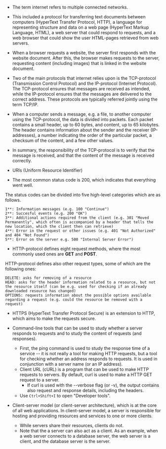 * The term internet refers to multiple connected networks.

* This included a protocol for transferring text documents between computers (HyperText Transfer Protocol, HTTP), a language for representing structure and data on a web page (HyperText Markup Language, HTML), a web server that could respond to requests, and a web browser that could show the user HTML-pages retrieved from web servers.

* When a browser requests a website, the server first responds with the website document. After this, the browser makes requests to the server, requesting content (including images) that is linked in the website document.

* Two of the main protocols that internet relies upon is the TCP-protocol (Transmission Control Protocol) and the IP-protocol (Internet Protocol). The TCP-protocol ensures that messages are received as intended, while the IP-protocol ensures that the messages are delivered to the correct address. These protocols are typically referred jointly using the term TCP/IP.

* When a computer sends a message, e.g. a file, to another computer using the TCP-protocol, the data is divided into packets. Each packet contains a small header, up to 60 bytes, and content, up to 65 kilobytes. The header contains information about the sender and the receiver (IP-addresses), a number indicating the order of the particular packet, a checksum of the content, and a few other values.

* In summary, the responsibility of the TCP-protocol is to verify that the message is received, and that the content of the message is received correctly.

* URIs (Uniform Resource Identifier)

* The most common status code is 200, which indicates that everything went well.

The status codes can be divided into five high-level categories which are as follows.

```
1**: Information messages (e.g. 100 "Continue")
2**: Succesful events (e.g. 200 "OK")
3**: Additional actions required from the client (e.g. 301 "Moved Permanently", which often is accompanied by a header that tells the new location, which the client then can retrieve)
4**: Error in the request or other issues (e.g. 401 "Not Authorized" and 404 "Not Found")
5**: Error on the server e.g. 500 "Internal Server Error")
```
* HTTP-protocol defines eight request methods, where the most commonly used ones are **GET** and **POST**.

HTTP-protocol defines also other request types, some of which are the following ones:
```
DELETE: asks for removing of a resource
HEAD: asks for the header information related to a resource, but not the resource itself (can be e.g. used for checking if an already downloaded resource has changed)
OPTIONS: requests information about the possible options available regarding a request (e.g. could the resource be removed with a request)
```
* HTTPS (HyperText Transfer Protocol Secure) is an extension to HTTP, which aims to make the requests secure.

* Command-line tools that can be used to study whether a server responds to requests and to study the content  of requests (and responses).
	- First, the ping command is used to study the response time of a service -- it is not really a tool for making HTTP requests, but a tool for checking whether an address responds to requests. It is used in conjunction with a server name (or an IP address).
	- Client URL (cURL) is a program that can be used to make HTTP requests to servers. By default, curl is used to make a HTTP GET request to a server.
		- If curl is used with the --verbose flag (or -v), the output contains also request and response details, including the headers. 
	- Use `Ctrl+Shift+I` to open "Developer tools".
	 
* Client-server model (or client-server architecture), which is at the core of all web applications. In client-server model, a server is responsible for hosting and providing resources and services to one or more clients.
	- While servers share their resources, clients do not.
	- Note that the a server can also act as a client. As an example, when a web server connects to a database server, the web server is a client, and the database server is the server.











